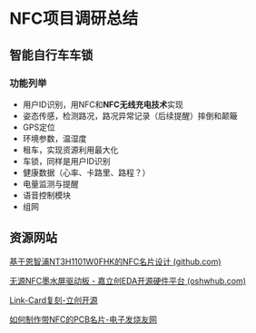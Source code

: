 # NFC项目调研总结

## 智能自行车车锁

### 功能列举

- 用户ID识别，用NFC和**NFC无线充电技术**实现
- 姿态传感，检测路况，路况异常记录（后续提醒）摔倒和颠簸
- GPS定位
- 环境参数，温湿度
- 租车，实现资源利用最大化
- 车锁，同样是用户ID识别
- 健康数据（心率、卡路里、路程？）
- 电量监测与提醒
- 语音控制模块
- 组网

## 资源网站

[ 基于恩智浦NT3H1101W0FHK的NFC名片设计 (github.com)](https://github.com/spzyh/NFC-Card)

[无源NFC墨水屏驱动板 - 嘉立创EDA开源硬件平台 (oshwhub.com)](https://oshwhub.com/ludas/nfc-epd-driver)

[Link-Card复刻-立创开源](https://oshwhub.com/dz_DIY_mingming/link_upgrade)

[如何制作带NFC的PCB名片-电子发烧友网](https://m.elecfans.com/article/1041329.html)

